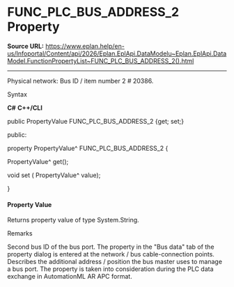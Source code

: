 # FUNC_PLC_BUS_ADDRESS_2 Property

**Source URL:** https://www.eplan.help/en-us/Infoportal/Content/api/2026/Eplan.EplApi.DataModelu~Eplan.EplApi.DataModel.FunctionPropertyList~FUNC_PLC_BUS_ADDRESS_2().html

---

Physical network: Bus ID / item number 2 # 20386.

Syntax

**C#**
**C++/CLI**


public PropertyValue FUNC_PLC_BUS_ADDRESS_2 {get; set;}

public:

property PropertyValue^ FUNC_PLC_BUS_ADDRESS_2 {

   PropertyValue^ get();

   void set (    PropertyValue^ value);

}


#### Property Value

Returns property value of type System.String.

Remarks

Second bus ID of the bus port. The property in the "Bus data" tab of the property dialog is entered at the network / bus cable-connection points. Describes the additional address / position the bus master uses to manage a bus port. The property is taken into consideration during the PLC data exchange in AutomationML AR APC format.

